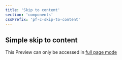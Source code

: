```yaml
---
title: 'Skip to content'
section: 'components'
cssPrefix: 'pf-c-skip-to-content'
---
```


## Simple skip to content
This Preview can only be accessed in <a href="simpleskiptocontent" target="_blank">full page mode</a>

